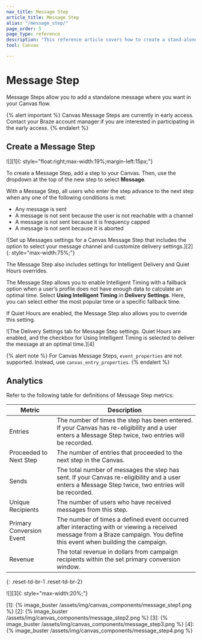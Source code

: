 ```yaml
---
nav_title: Message Step
article_title: Message Step
alias: "/message_step/"
page_order: 5
page_type: reference
description: "This reference article covers how to create a stand-alone message using the Canvas messaging step."
tool: Canvas

---
```


# Message Step

Message Steps allow you to add a standalone message where you want in your Canvas flow.

{% alert important %}
Canvas Message Steps are currently in early access. Contact your Braze account manager if you are interested in participating in the early access.
{% endalert %}

## Create a Message Step

![][1]{: style="float:right;max-width:19%;margin-left:15px;"}

To create a Message Step, add a step to your Canvas. Then, use the dropdown at the top of the new step to select **Message**.

With a Message Step, all users who enter the step advance to the next step when any one of the following conditions is met:
- Any message is sent
- A message is not sent because the user is not reachable with a channel
- A message is not sent because it is frequency capped
- A message is not sent because it is aborted

![Set up Messages settings for a Canvas Message Step that includes the option to select your message channel and customize delivery settings.][2]{: style="max-width:75%;"} 

The Message Step also includes settings for Intelligent Delivery and Quiet Hours overrides.

The Message Step allows you to enable Intelligent Timing with a fallback option when a user’s profile does not have enough data to calculate an optimal time. Select **Using Intelligent Timing** in **Delivery Settings**. Here, you can select either the most popular time or a specific fallback time. 

If Quiet Hours are enabled, the Message Step also allows you to override this setting.

![The Delivery Settings tab for Message Step settings. Quiet Hours are enabled, and the checkbox for Using Intelligent Timing is selected to deliver the message at an optimal time.][4]

{% alert note %} 
For Canvas Message Steps, `event_properties` are not supported. Instead, use `canvas_entry_properties`.
{% endalert %}

## Analytics

Refer to the following table for definitions of Message Step metrics: 

| Metric | Description |
| --- | --- |
| Entries | The number of times the step has been entered. If your Canvas has re-eligibility and a user enters a Message Step twice, two entries will be recorded. |
| Proceeded to Next Step | The number of entries that proceeded to the next step in the Canvas. |
| Sends | The total number of messages the step has sent. If your Canvas re-eligibility and a user enters a Message Step twice, two entries will be recorded. |
| Unique Recipients | The number of users who have received messages from this step. |
| Primary Conversion Event | The number of times a defined event occurred after interacting with or viewing a received message from a Braze campaign. You define this event when building the campaign. |
| Revenue | The total revenue in dollars from campaign recipients within the set primary conversion window. |
{: .reset-td-br-1 .reset-td-br-2}

![][3]{: style="max-width:20%;"}


[1]: {% image_buster /assets/img/canvas_components/message_step1.png %}
[2]: {% image_buster /assets/img/canvas_components/message_step2.png %}
[3]: {% image_buster /assets/img/canvas_components/message_step3.png %}
[4]: {% image_buster /assets/img/canvas_components/message_step4.png %}
